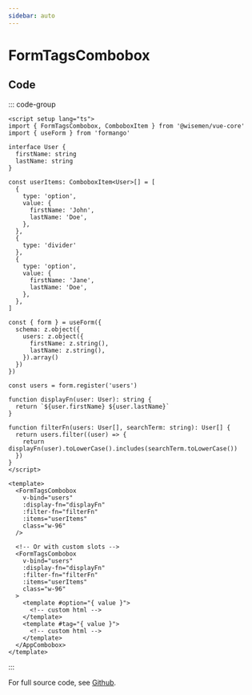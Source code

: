 ```yaml
---
sidebar: auto
---
```


# FormTagsCombobox

<!-- @include: ./form-tags-combobox-meta.md -->

## Code

::: code-group
```vue [Usage]
<script setup lang="ts">
import { FormTagsCombobox, ComboboxItem } from '@wisemen/vue-core'
import { useForm } from 'formango'

interface User {
  firstName: string
  lastName: string
}

const userItems: ComboboxItem<User>[] = [
  {
    type: 'option',
    value: {
      firstName: 'John',
      lastName: 'Doe',
    },
  },
  {
    type: 'divider'
  },
  {
    type: 'option',
    value: {
      firstName: 'Jane',
      lastName: 'Doe',
    },
  },
]

const { form } = useForm({
  schema: z.object({
    users: z.object({
      firstName: z.string(),
      lastName: z.string(),
    }).array()
  })
})

const users = form.register('users')

function displayFn(user: User): string {
  return `${user.firstName} ${user.lastName}`
}

function filterFn(users: User[], searchTerm: string): User[] {
  return users.filter((user) => {
    return displayFn(user).toLowerCase().includes(searchTerm.toLowerCase())
  })
}
</script>

<template>
  <FormTagsCombobox
    v-bind="users"
    :display-fn="displayFn"
    :filter-fn="filterFn"
    :items="userItems"
    class="w-96"
  />

  <!-- Or with custom slots -->
  <FormTagsCombobox
    v-bind="users"
    :display-fn="displayFn"
    :filter-fn="filterFn"
    :items="userItems"
    class="w-96"
  >
    <template #option="{ value }">
      <!-- custom html -->
    </template>
    <template #tag="{ value }">
      <!-- custom html -->
    </template>
  </AppCombobox>
</template>
```
:::

For full source code, see [Github](https://github.com/wisemen-digital/vue-core/blob/main/packages/components/src/components/combobox/FormTagsCombobox.vue).